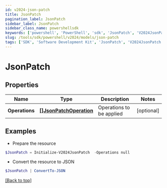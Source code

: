 ```yaml
---
id: v2024-json-patch
title: JsonPatch
pagination_label: JsonPatch
sidebar_label: JsonPatch
sidebar_class_name: powershellsdk
keywords: ['powershell', 'PowerShell', 'sdk', 'JsonPatch', 'V2024JsonPatch']
slug: /tools/sdk/powershell/v2024/models/json-patch
tags: ['SDK', 'Software Development Kit', 'JsonPatch', 'V2024JsonPatch']
---
```


# JsonPatch

## Properties

| Name | Type | Description | Notes |
| --- | --- | --- | --- |
| **Operations** | [**[]JsonPatchOperation**](json-patch-operation) | Operations to be applied | [optional] |

## Examples

- Prepare the resource

```powershell
$JsonPatch = Initialize-V2024JsonPatch  -Operations null
```

- Convert the resource to JSON

```powershell
$JsonPatch | ConvertTo-JSON
```

[[Back to top]](#)
